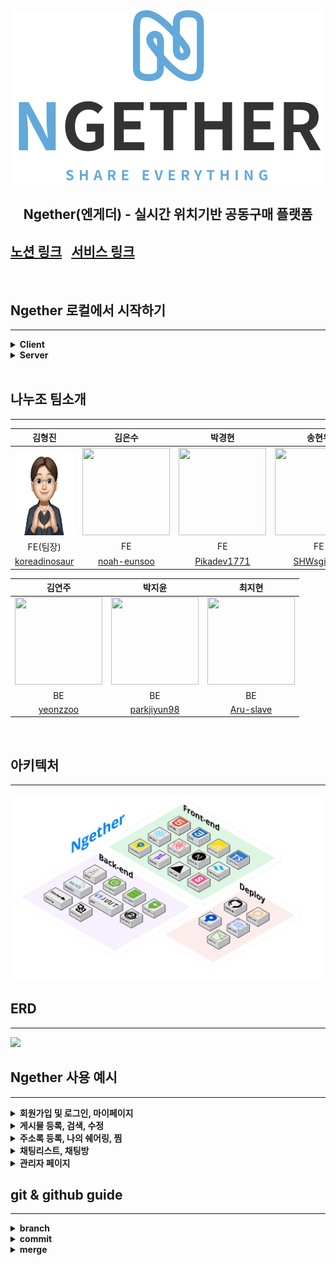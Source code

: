<div align="center">
 <img src="client/public/logos/logoBig.svg">
<h2>Ngether(엔게더) - 실시간 위치기반 공동구매 플랫폼</h2>
</div>
<h2>
<a href="https://www.notion.so/codestates/b6d94a84cd10493793b629eb74a3f35c?p=f90ea549c5754a8ebd1ca62ea3d3f7c1&pm=s">노션 링크</a>
&nbsp;
<a href="https://ngether.xyz/">서비스 링크</a>
</h2>
<br>

## Ngether 로컬에서 시작하기
---
<details markdown="1">
<summary><strong>Client</strong></summary>

<h4 style="color:#5ad7b7"><strong>$\huge\textnormal{\color{#5ad7b7}yarn\ install}$</strong></h4>
<p>개발에 필요한 패키지들을 설치합니다.</p>

<h4 style="color:#5ad7b7"><strong>$\huge\textnormal{\color{#5ad7b7}yarn\ dev}$</strong></h4>
<p>개발 모드로 앱을 실행합니다.
브라우저에서 https://localhost:3443으로 실행됩니다.</p>

<h4 style="color:#5ad7b7"><strong>$\huge\textnormal{\color{#5ad7b7}yarn\ build}$</strong></h4>
<p>작업 완료 후 배포를 위한 build폴더가 생성됩니다.</p>
<h4 style="color:#5ad7b7"><strong>https 서버 시작하기</strong></h4>
<p>http에서는 지도 서비스를 지원하지 않습니다. https 환경에서 앱을 시작해주시기 바랍니다</p>
<p>mac에서 설치하기</p>
<p>$\huge\textnormal{\color{#5ad7b7}brew\ install\ mkcert}$</p>
<p>Linux에서 설치하기</p>
<p>$\huge\textnormal{\color{#5ad7b7}sudo\ apt\ install\ libnss3-tools}$</p>
<p>공통</p>
<p>mkcert key.pem cert.pem 입력 후 파일명 key.pem과 cert.pem으로 변경</p>
</details>

<details markdown="1">
<summary><strong>Server</strong></summary>
<h4 style="color:#cc6cab"><strong> aws와 github actions를 사용하여 서버 배포하기</strong></h4>
<ol>
    <li>레포지토리에 변화가 생기면 Github Actions 작동</li>
    <li>프로젝트 빌드 결과물(.jar)을 S3로 전송 및 저장 </li>
    <li>Amazon CodeDeploy에 배포 명령 </li>
    <li>S3에서 Amazon CodeDeploy에 프로젝트 빌드 결과물(.jar) 전달</li>
    <li>EC2 배포 및 실행</li>
</ol>
</details>
<br>

## 나누조 팀소개
---
|김형진|김은수|박경현|송현우|
|:--:|:--:|:--:|:--:|
|[<img width="140px" height="140px" src="readmeImage/김형진.png">](https://raw.githubusercontent.com/codestates-seb/seb41_main_024/readme/readmeImage/%EA%B9%80%ED%98%95%EC%A7%84.png)|[<img width="140px" height="140px" src="https://cdn.discordapp.com/attachments/1059639201731182705/1070205097600102470/c2aabf0408d26d274d05aef03f83a9d2-sticker.png">](https://raw.githubusercontent.com/codestates-seb/seb41_main_024/readme/readmeImage/%EA%B9%80%EC%9D%80%EC%88%98.png)|[<img width="140px" height="140px" src="https://cdn.discordapp.com/attachments/1059639201731182705/1070205298029101126/4b505b32b.PNG">](https://raw.githubusercontent.com/codestates-seb/seb41_main_024/readme/readmeImage/%EB%B0%95%EA%B2%BD%ED%98%84.png)|[<img width="140px" height="140px" src="https://cdn.discordapp.com/attachments/1059639201731182705/1070203560626769941/da4ef0c91fc0ee99c1609cfa58fc86d4-sticker.png">](https://raw.githubusercontent.com/codestates-seb/seb41_main_024/readme/readmeImage/%EC%86%A1%ED%98%84%EC%9A%B0.png)|
|FE(팀장)|FE|FE|FE|
|[koreadinosaur](https://github.com/koreadinosaur)|[noah-eunsoo](https://github.com/noah-eunsoo)|[Pikadev1771](https://github.com/Pikadev1771)|[SHWsgithub](https://github.com/SHWsgithub)|

|김연주|박지윤|최지현|
|:--:|:--:|:--:|
|[<img width="140px" height="140px" src="https://cdn.discordapp.com/attachments/1059639201731182705/1070203709843329034/ec9c5931875927fc181542a8cdb6a853-sticker.png">](https://raw.githubusercontent.com/codestates-seb/seb41_main_024/readme/readmeImage/%EA%B9%80%EC%97%B0%EC%A3%BC.png)|[<img width="140px" height="140px" src="https://cdn.discordapp.com/attachments/1059639201731182705/1070204891747844106/5392d2c8940c52f0ebe0f02e4edd2d20-sticker.png">](https://raw.githubusercontent.com/codestates-seb/seb41_main_024/readme/readmeImage/%EB%B0%95%EC%A7%80%EC%9C%A4.png)|[<img width="140px" height="140px" src="https://cdn.discordapp.com/attachments/1059639201731182705/1070203285740458015/ee5b2ccd5d8e0f65e76a42869822cfee-sticker.png">](https://raw.githubusercontent.com/codestates-seb/seb41_main_024/readme/readmeImage/%EC%B5%9C%EC%A7%80%ED%98%84.png)|
|BE|BE|BE|
|[yeonzzoo](https://github.com/yeonzzoo)|[parkjiyun98](https://github.com/parkjiyun98)|[Aru-slave](https://github.com/Aru-slave)|

<br>

## 아키텍처
---
<img src="https://github.com/codestates-seb/seb41_main_024/blob/readme/readmeImage/Web_App_Reference_Architecture_3.png" />
<br>

## ERD
---
<img src="https://s3.us-west-2.amazonaws.com/secure.notion-static.com/8a217a16-9f28-4b67-bebc-330be74c4288/ERD_ScreenShot.png?X-Amz-Algorithm=AWS4-HMAC-SHA256&X-Amz-Content-Sha256=UNSIGNED-PAYLOAD&X-Amz-Credential=AKIAT73L2G45EIPT3X45%2F20230201%2Fus-west-2%2Fs3%2Faws4_request&X-Amz-Date=20230201T054605Z&X-Amz-Expires=86400&X-Amz-Signature=8b7f09fb32a834a3d8ffe5a968b0bbfc7c788488c14c3e6467ea5ac1c0375bd2&X-Amz-SignedHeaders=host&response-content-disposition=filename%3D%22ERD%2520ScreenShot.png%22&x-id=GetObject">

## Ngether 사용 예시
---
<details markdown="1">
<br>
<summary><strong>회원가입 및 로그인, 마이페이지</strong></summary>
메인페이지
<br>
<img width="100%" src="https://raw.githubusercontent.com/codestates-seb/seb41_main_024/readme/readmeImage/appUserFlow/ngether.xyz_main.png" />
<br>
<br>
회원가입
<br>
<img width="100%" src="https://raw.githubusercontent.com/codestates-seb/seb41_main_024/readme/readmeImage/appUserFlow/signup.gif" />
<br>
<br>
로그인
<br>
<img width="100%" src="https://raw.githubusercontent.com/codestates-seb/seb41_main_024/readme/readmeImage/appUserFlow/login.gif" />
<br>
<br>
마이페이지
<br>
<img width="100%" src="https://raw.githubusercontent.com/codestates-seb/seb41_main_024/readme/readmeImage/appUserFlow/mypage.gif" />

</details>
<details markdown="1">
<summary><strong>게시물 등록, 검색, 수정</strong></summary>
<br>
<br>
게시물 등록
<br>
<img width="100%" src="https://raw.githubusercontent.com/codestates-seb/seb41_main_024/readme/readmeImage/appUserFlow/ngether.xyz_main.png" />
<br>
<br>
검색
<br>
<img width="100%" src="https://raw.githubusercontent.com/codestates-seb/seb41_main_024/readme/readmeImage/appUserFlow/nearby_search.gif" />
<br>
<br>
수정
<br>
<img width="100%" src="https://raw.githubusercontent.com/codestates-seb/seb41_main_024/readme/readmeImage/appUserFlow/nearby_edit.gif" />
<br>
<br>
삭제
<br>
<img width="100%" src="https://raw.githubusercontent.com/codestates-seb/seb41_main_024/readme/readmeImage/appUserFlow/nearby_delete.gif" />
</details>

<details markdown="1">
<summary><strong>주소록 등록, 나의 쉐어링, 찜</strong></summary>
<br>
<br>
주소롱 등록
<br>
<img width="100%" src="https://raw.githubusercontent.com/codestates-seb/seb41_main_024/readme/readmeImage/appUserFlow/adress_post.gif" />
<br>
<br>
나의 쉐어링 
<br>
<img width="100%" src="https://raw.githubusercontent.com/codestates-seb/seb41_main_024/readme/readmeImage/appUserFlow/my_sharing.gif" />
<br>
<br>
1:1 문의 등록
<br>
<img width="100%" src="https://raw.githubusercontent.com/codestates-seb/seb41_main_024/readme/readmeImage/appUserFlow/post_qna.gif" />
</details>

<details markdown="1">
<summary><strong>채팅리스트, 채팅방</strong></summary>
<br>
<br>
채팅리스트, 채팅방
<br>
<img width="100%" src="https://github.com/codestates-seb/seb41_main_024/blob/readme/readmeImage/appUserFlow/chatting.gif" />

</details>

<details markdown="1">
<summary><strong>관리자 페이지</strong></summary>
<br>
<br>
유저 신고 및 문의 처리
<br>
<img width="100%" src="https://raw.githubusercontent.com/codestates-seb/seb41_main_024/readme/readmeImage/appUserFlow/admin_page.gif" />
<br>
</details>

## git & github guide
---
<details markdown="1">
<summary><strong>branch</strong></summary>
<ul>
  <li>
    strategy
    <ul>
      <li>main브랜치에서 dev브랜치를 생성합니다. dev브랜치에서 feat브랜치를 생성 후 작업합니다.</li>
      <li>작업이 완료된 feat브랜치들은 dev브랜치에만 merge할 수 있습니다.</li>
      <li>배포 전 개발 완료된 dev브랜치를 main브랜치에 merge후 main브랜치를 배포합니다.</li>
    </ul>
  </li>
  <li>
    branch types
    <ul>
      <li>main : 배포 브랜치</li>
      <li>dev : 개발 브랜치</li>
      <li>feat/branchname : 기능 브랜치</li>
      <li>hotfix : 오류 또는 긴급 수정 브랜치</li>
    </ul>
  </li>
  <li>
    feat브랜치 name style
    <ul>
      <li>
        basic : 기능별로 브랜치를 생성하고, 1개의 브랜치는 1명의 사용자가 담당합니다.
        <pre>
feat/개발영역/기능명
feat/front/login
feat/back/login</pre>
      </li>
      <li>
        sub : 예외상황으로 1개의 브랜치에서 여러명이 작업할 경우 sub브랜치 생성 후 작업합니다.
        <pre>
feat/개발영역/기능명_sub_세부기능
feat/front/login_sub_sns
feat/back/login_sub_sns</pre>
       </li>
    </ul>
  </li>
</ul>
</details>

<details markdown="1">
<summary><strong>commit</strong></summary>
<ul>
  <li>
    structure
    <pre>
타입 - #이슈번호 : 제목
(공백줄)
상세 설명</pre>
  </li>
  <li>
    type
    <ul>
      <li>feat: A new feature</li>
      <li>fix: A bug fix</li>
      <li>docs: Changes to documentation</li>
      <li>style: Formatting, missing semi colons, etc; no code change</li>
      <li>refactor: Refactoring production code</li>
      <li>test: Adding tests, refactoring test; no production code change</li>
      <li>chore: Updating build tasks, package manager configs, etc; no production code change</li>
    </ul>
  </li>
  <li>
    example
    <pre>
feat - #1 : 로그인 html,css 완료
<br/>
공통 인풋 텍스트, 버튼 컴포넌트 적용</pre>
  </li>
</ul>
</details>
    
<details markdown="1">
<summary><strong>merge</strong></summary>
<ul>
  <li>github pull request를 사용해 merge합니다.</li>
  <li>front개발은 최소 front 1명을 리뷰어로, back개발은 최소 back 1명을 리뷰어로 pull request 합니다.</li>
  <li>front, back 같이 진행하는 개발은 최소 front,back 각 1명을 리뷰어로 pull request 합니다.</li>
</ul>
</details>

